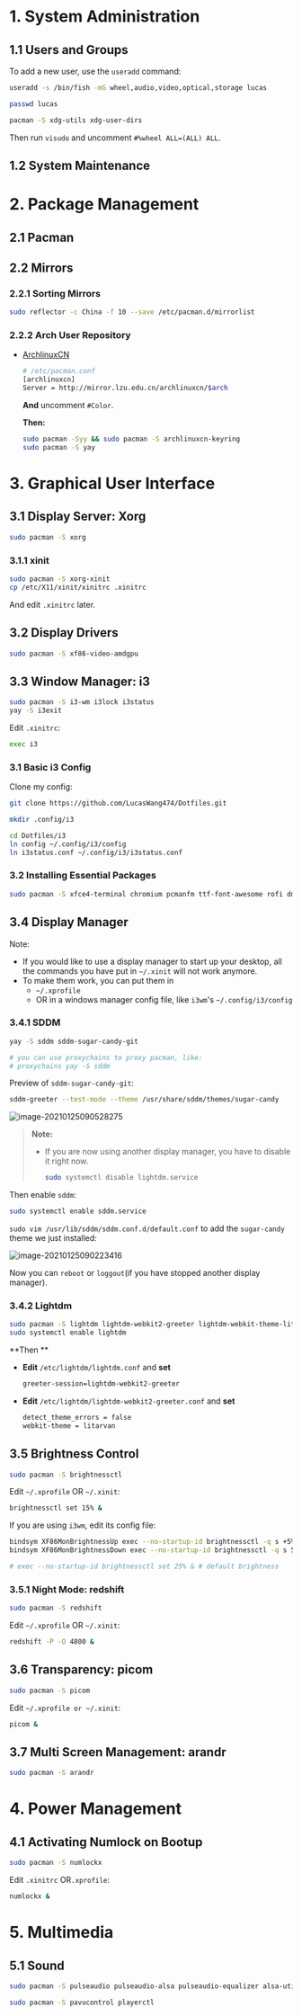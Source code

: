 # 1. System Administration

## 1.1 Users and Groups

To add a new user, use the `useradd` command:

```bash
useradd -s /bin/fish -mG wheel,audio,video,optical,storage lucas

passwd lucas

pacman -S xdg-utils xdg-user-dirs
```

Then run `visudo` and uncomment `#%wheel ALL=(ALL) ALL`.





## 1.2 System Maintenance







# 2. Package Management

## 2.1 Pacman





## 2.2 Mirrors

### 2.2.1 Sorting Mirrors

```bash
sudo reflector -c China -f 10 --save /etc/pacman.d/mirrorlist
```



### 2.2.2 Arch User Repository

- [ArchlinuxCN](https://github.com/archlinuxcn/repo)

  ```bash
  # /etc/pacman.conf
  [archlinuxcn]
  Server = http://mirror.lzu.edu.cn/archlinuxcn/$arch
  ```

  **And** uncomment `#Color`.

  **Then:**

  ```bash
  sudo pacman -Syy && sudo pacman -S archlinuxcn-keyring
  sudo pacman -S yay
  ```







# 3. Graphical User Interface

## 3.1 Display Server: Xorg

```bash
sudo pacman -S xorg
```

### 3.1.1 xinit

```bash
sudo pacman -S xorg-xinit
cp /etc/X11/xinit/xinitrc .xinitrc
```

And edit `.xinitrc` later.





## 3.2 Display Drivers

```bash
sudo pacman -S xf86-video-amdgpu
```





## 3.3 Window Manager: i3

```bash
sudo pacman -S i3-wm i3lock i3status
yay -S i3exit
```

Edit `.xinitrc`:

```bash
exec i3
```





### 3.1 Basic i3 Config

Clone my config:

```bash
git clone https://github.com/LucasWang474/Dotfiles.git

mkdir .config/i3

cd Dotfiles/i3
ln config ~/.config/i3/config
ln i3status.conf ~/.config/i3/i3status.conf
```





### 3.2 Installing Essential Packages

```bash
sudo pacman -S xfce4-terminal chromium pcmanfm ttf-font-awesome rofi dmenu noto-fonts
```





## 3.4 Display Manager

Note: 

- If you would like to use a display manager to start up your desktop, all the commands you have put in `~/.xinit` will not work anymore. 
- To make them work, you can put them in
  - `~/.xprofile`
  - OR in a windows manager config file, like `i3wm`'s `~/.config/i3/config`





### 3.4.1 SDDM

```bash
yay -S sddm sddm-sugar-candy-git

# you can use proxychains to proxy pacman, like:
# proxychains yay -S sddm
```

Preview of `sddm-sugar-candy-git`:

```bash
sddm-greeter --test-mode --theme /usr/share/sddm/themes/sugar-candy
```

![image-20210125090528275]([02]Arch-Basic-Configuration-Guide.assets/image-20210125090528275.png)



> **Note:**
>
> - If you are now using another display manager, you have to disable it right now.
>
>   ```bash
>   sudo systemctl disable lightdm.service
>   ```



Then enable `sddm`:

```bash
sudo systemctl enable sddm.service
```

`sudo vim /usr/lib/sddm/sddm.conf.d/default.conf` to add the `sugar-candy` theme we just installed:

![image-20210125090223416]([02]Arch-Basic-Configuration-Guide.assets/image-20210125090223416.png)



Now you can `reboot` or `loggout`(if you have stopped another display manager).





### 3.4.2 Lightdm

```bash
sudo pacman -S lightdm lightdm-webkit2-greeter lightdm-webkit-theme-litarvan
sudo systemctl enable lightdm
```

**Then **

- **Edit** `/etc/lightdm/lightdm.conf` and **set**

  ```bash
  greeter-session=lightdm-webkit2-greeter
  ```

- **Edit** `/etc/lightdm/lightdm-webkit2-greeter.conf` and **set**

  ```bash
  detect_theme_errors = false
  webkit-theme = litarvan
  ```









## 3.5 Brightness Control

```bash
sudo pacman -S brightnessctl
```

Edit `~/.xprofile` OR `~/.xinit`:

```bash
brightnessctl set 15% &
```

If you are using `i3wm`, edit its config file:

```bash
bindsym XF86MonBrightnessUp exec --no-startup-id brightnessctl -q s +5%
bindsym XF86MonBrightnessDown exec --no-startup-id brightnessctl -q s 5%-

# exec --no-startup-id brightnessctl set 25% & # default brightness
```





### 3.5.1 Night Mode: redshift

```bash
sudo pacman -S redshift
```

Edit `~/.xprofile` OR `~/.xinit`:

```bash
redshift -P -O 4800 &
```





## 3.6 Transparency: picom

```bash
sudo pacman -S picom
```

Edit `~/.xprofile or ~/.xinit`:

```bash
picom &
```





## 3.7 Multi Screen Management: arandr

```bash
sudo pacman -S arandr
```







# 4. Power Management

## 4.1 Activating Numlock on Bootup

```bash
sudo pacman -S numlockx
```

Edit `.xinitrc` OR`.xprofile`:

```bash
numlockx &
```







# 5. Multimedia

## 5.1 Sound

```bash
sudo pacman -S pulseaudio pulseaudio-alsa pulseaudio-equalizer alsa-utils

sudo pacman -S pavucontrol playerctl
```


